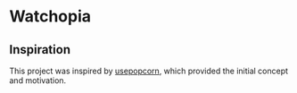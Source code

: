 # Watchopia

## Inspiration

This project was inspired by [usepopcorn](https://usepopcorn.netlify.app/), which provided the initial concept and motivation.
